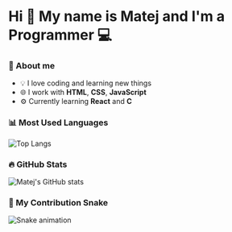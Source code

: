 # Hi 👋 My name is Matej and I'm a Programmer 💻

### 🧠 About me
- 💡 I love coding and learning new things
- 🌐 I work with **HTML**, **CSS**, **JavaScript**
- ⚙️ Currently learning **React** and **C**

### 📊 Most Used Languages
![Top Langs](https://github-readme-stats.vercel.app/api/top-langs/?username=devix05&layout=compact&theme=tokyonight)

### 🔥 GitHub Stats
![Matej's GitHub stats](https://github-readme-stats.vercel.app/api?username=devix05&show_icons=true&theme=tokyonight)

### 🐍 My Contribution Snake
![Snake animation](https://raw.githubusercontent.com/devix05/devix05/output/snake-dark.svg)
